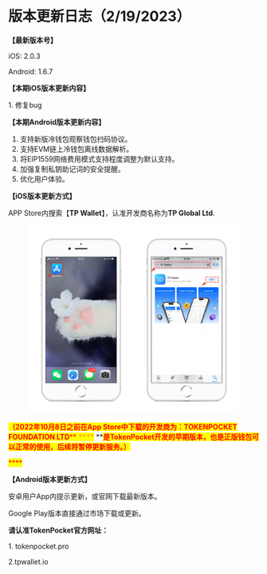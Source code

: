 # 版本更新日志（2/19/2023）

**【最新版本号】**

iOS: 2.0.3

Android: 1.6.7

&#x20;

**【本期iOS版本更新内容】**

1\. 修复bug



**【本期Android版本更新内容】**

1. 支持新版冷钱包观察钱包扫码协议。
2. 支持EVM链上冷钱包离线数据解析。
3. 将EIP1559网络费用模式支持程度调整为默认支持。
4. 加强复制私钥助记词的安全提醒。
5. 优化用户体验。



**【iOS版本更新方式】**&#x20;

APP Store内搜索【**TP Wallet**】，认准开发商名称为**TP Global Ltd**.&#x20;

<figure><img src="../../.gitbook/assets/image (29).png" alt=""><figcaption></figcaption></figure>

<mark style="color:red;">**（2022年10月8日之前在App Store中下载的开发商为：TOKENPOCKET FOUNDATION LTD**</mark><mark style="color:red;">** **</mark><mark style="color:red;"><mark style="color:orange;">****<mark style="color:orange;"></mark><mark style="color:red;">** **</mark><mark style="color:red;">**是TokenPocket开发的早期版本，也是正版钱包可以正常的使用，后续将暂停更新服务。）**</mark>

<mark style="color:red;">****</mark>

**【Android版本更新方式】**

安卓用户App内提示更新，或官网下载最新版本。

Google Play版本直接通过市场下载或更新。

**请认准TokenPocket官方网址：**

1\. tokenpocket.pro&#x20;

2.tpwallet.io
